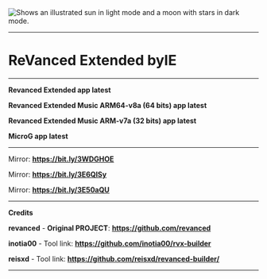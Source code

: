 <picture>
  <source media="(prefers-color-scheme: dark)" srcset="https://avatars.githubusercontent.com/u/117391822?v=4">
  <source media="(prefers-color-scheme: light)" srcset="https://avatars.githubusercontent.com/u/117391822?v=4">
  <img alt="Shows an illustrated sun in light mode and a moon with stars in dark mode." src="https://avatars.githubusercontent.com/u/117391822?v=4">
</picture>

**********************************
# ReVanced Extended **byIE**
**********************************
**Revanced Extended app latest**

**Revanced Extended Music ARM64-v8a (64 bits) app latest**

**Revanced Extended Music ARM-v7a (32 bits) app latest**

**MicroG app latest**
**********************************
Mirror: **https://bit.ly/3WDGHOE**

Mirror: **https://bit.ly/3E6QlSy**

Mirror: **https://bit.ly/3E50aQU**
**********************************
**Credits**

**revanced** - **Original PROJECT**: **https://github.com/revanced**

**inotia00** - Tool link: **https://github.com/inotia00/rvx-builder**

**reisxd** - Tool link: **https://github.com/reisxd/revanced-builder/**
**********************************




